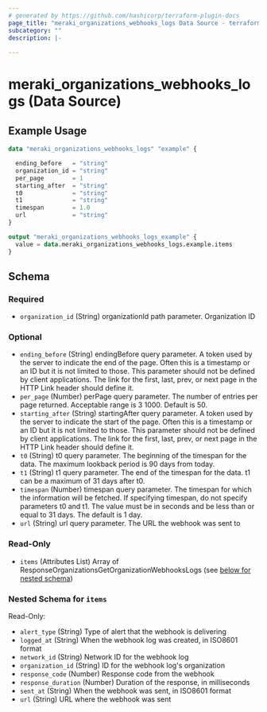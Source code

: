 ```yaml
---
# generated by https://github.com/hashicorp/terraform-plugin-docs
page_title: "meraki_organizations_webhooks_logs Data Source - terraform-provider-meraki"
subcategory: ""
description: |-
  
---
```


# meraki_organizations_webhooks_logs (Data Source)



## Example Usage

```terraform
data "meraki_organizations_webhooks_logs" "example" {

  ending_before   = "string"
  organization_id = "string"
  per_page        = 1
  starting_after  = "string"
  t0              = "string"
  t1              = "string"
  timespan        = 1.0
  url             = "string"
}

output "meraki_organizations_webhooks_logs_example" {
  value = data.meraki_organizations_webhooks_logs.example.items
}
```

<!-- schema generated by tfplugindocs -->
## Schema

### Required

- `organization_id` (String) organizationId path parameter. Organization ID

### Optional

- `ending_before` (String) endingBefore query parameter. A token used by the server to indicate the end of the page. Often this is a timestamp or an ID but it is not limited to those. This parameter should not be defined by client applications. The link for the first, last, prev, or next page in the HTTP Link header should define it.
- `per_page` (Number) perPage query parameter. The number of entries per page returned. Acceptable range is 3 1000. Default is 50.
- `starting_after` (String) startingAfter query parameter. A token used by the server to indicate the start of the page. Often this is a timestamp or an ID but it is not limited to those. This parameter should not be defined by client applications. The link for the first, last, prev, or next page in the HTTP Link header should define it.
- `t0` (String) t0 query parameter. The beginning of the timespan for the data. The maximum lookback period is 90 days from today.
- `t1` (String) t1 query parameter. The end of the timespan for the data. t1 can be a maximum of 31 days after t0.
- `timespan` (Number) timespan query parameter. The timespan for which the information will be fetched. If specifying timespan, do not specify parameters t0 and t1. The value must be in seconds and be less than or equal to 31 days. The default is 1 day.
- `url` (String) url query parameter. The URL the webhook was sent to

### Read-Only

- `items` (Attributes List) Array of ResponseOrganizationsGetOrganizationWebhooksLogs (see [below for nested schema](#nestedatt--items))

<a id="nestedatt--items"></a>
### Nested Schema for `items`

Read-Only:

- `alert_type` (String) Type of alert that the webhook is delivering
- `logged_at` (String) When the webhook log was created, in ISO8601 format
- `network_id` (String) Network ID for the webhook log
- `organization_id` (String) ID for the webhook log's organization
- `response_code` (Number) Response code from the webhook
- `response_duration` (Number) Duration of the response, in milliseconds
- `sent_at` (String) When the webhook was sent, in ISO8601 format
- `url` (String) URL where the webhook was sent
